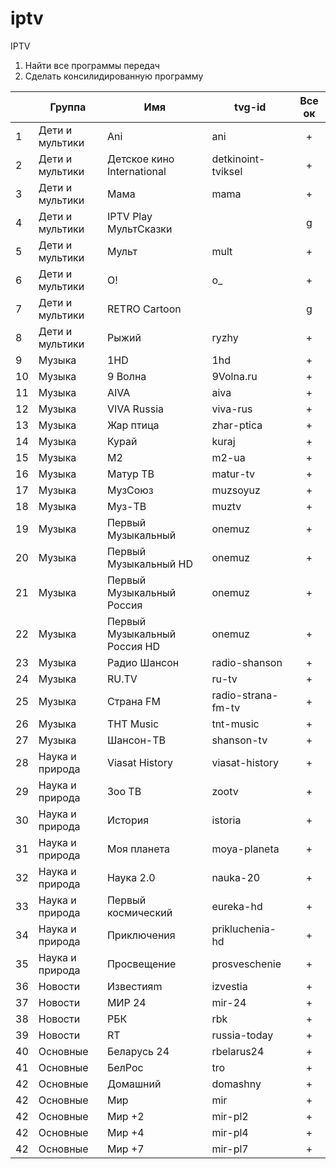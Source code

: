 # iptv
IPTV

1) Найти все программы передач
2) Сделать консилидированную программу

|    | Группа          | Имя                          | tvg-id             | Все ок |
|----|-----------------|------------------------------|--------------------|:------:|
| 1  | Дети и мультики | Ani                          | ani                |   +    |
| 2  | Дети и мультики | Детское кино International   | detkinoint-tviksel |   +    |
| 3  | Дети и мультики | Мама                         | mama               |   +    |
| 4  | Дети и мультики | IPTV Play МультСказки        |                    |   g    |
| 5  | Дети и мультики | Мульт                        | mult               |   +    |
| 6  | Дети и мультики | O!                           | o_                 |   +    |
| 7  | Дети и мультики | RETRO Cartoon                |                    |   g    |
| 8  | Дети и мультики | Рыжий                        | ryzhy              |   +    |
| 9  | Музыка          | 1HD                          | 1hd                |   +    |
| 10 | Музыка          | 9 Волна                      | 9Volna.ru          |   +    |
| 11 | Музыка          | AIVA                         | aiva               |   +    |
| 12 | Музыка          | VIVA Russia                  | viva-rus           |   +    |
| 13 | Музыка          | Жар птица                    | zhar-ptica         |   +    |
| 14 | Музыка          | Курай                        | kuraj              |   +    |
| 15 | Музыка          | M2                           | m2-ua              |   +    |
| 16 | Музыка          | Матур ТВ                     | matur-tv           |   +    |
| 17 | Музыка          | МузCоюз                      | muzsoyuz           |   +    |
| 18 | Музыка          | Муз-ТВ                       | muztv              |   +    |
| 19 | Музыка          | Первый Музыкальный           | onemuz             |   +    |
| 20 | Музыка          | Первый Музыкальный HD        | onemuz             |   +    |
| 21 | Музыка          | Первый Музыкальный Россия    | onemuz             |   +    |
| 22 | Музыка          | Первый Музыкальный Россия HD | onemuz             |   +    |
| 23 | Музыка          | Радио Шансон                 | radio-shanson      |   +    |
| 24 | Музыка          | RU.TV                        | ru-tv              |   +    |
| 25 | Музыка          | Страна FM                    | radio-strana-fm-tv |   +    |
| 26 | Музыка          | ТНТ Music                    | tnt-music          |   +    |
| 27 | Музыка          | Шансон-ТВ                    | shanson-tv         |   +    |
| 28 | Наука и природа | Viasat History               | viasat-history     |   +    |
| 29 | Наука и природа | Зоо ТВ                       | zootv              |   +    |
| 30 | Наука и природа | История                      | istoria            |   +    |
| 31 | Наука и природа | Моя планета                  | moya-planeta       |   +    |
| 32 | Наука и природа | Наука 2.0                    | nauka-20           |   +    |
| 33 | Наука и природа | Первый космический           | eureka-hd          |   +    |
| 34 | Наука и природа | Приключения                  | prikluchenia-hd    |   +    |
| 35 | Наука и природа | Просвещение                  | prosveschenie      |   +    |
| 36 | Новости         | Известияm                    | izvestia           |   +    |
| 37 | Новости         | МИР 24                       | mir-24             |   +    |
| 38 | Новости         | РБК                          | rbk                |   +    |
| 39 | Новости         | RT                           | russia-today       |   +    |
| 40 | Основные        | Беларусь 24                  | rbelarus24         |   +    |
| 41 | Основные        | БелРос                       | tro                |   +    |
| 42 | Основные        | Домашний                     | domashny           |   +    |
| 42 | Основные        | Мир                          | mir                |   +    |
| 42 | Основные        | Мир +2                       | mir-pl2            |   +    |
| 42 | Основные        | Мир +4                       | mir-pl4            |   +    |
| 42 | Основные        | Мир +7                       | mir-pl7            |   +    |